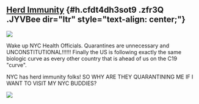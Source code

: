 
[Herd Immunity](https://www.google.com/url?q=https%3A%2F%2Fwww.nytimes.com%2F2020%2F07%2F09%2Fnyregion%2Fnyc-coronavirus-antibodies.html&sa=D&sntz=1&usg=AFQjCNE6LwrURNDl0d4beNy6R5-yu7649w) {#h.cfdt4dh3sot9 .zfr3Q .JYVBee dir="ltr" style="text-align: center;"}
--------------------------------------------------------------------------------------------------------------------------------------------------------------------------------------------

[![](https://lh4.googleusercontent.com/yNwQApQ80YYtxPg86cgyccl1hJLtaEs0oTZCNDC036U5f1Y-zIT5lsRJgEI_kJmcS5XpEc8U_VX7WGqBkiBSTar9jbiKaCaGLduAgkIlGvqdw24nGZ4=w1280)](https://www.google.com/url?q=https%3A%2F%2Fredcap.med.usc.edu%2Fsurveys%2F%3Fs%3DJ7KEL4YTKT&sa=D&sntz=1&usg=AFQjCNGgmJPVlIxKzdq9Pd16K5HC0kstRQ)

Wake up NYC Health Officials. Quarantines are unnecessary and
UNCONSTITUTIONAL!!!!!! Finally the US is following exactly the same
biologic curve as every other country that is ahead of us on the C19
"curve".

NYC has herd immunity folks! SO WHY ARE THEY QUARANTINING ME IF I WANT
TO VISIT MY NYC BUDDIES?

![](https://lh5.googleusercontent.com/-WRBq7jyAGxAQ1i9EEHQ_2wWPQPcQItQnaYz64TUgkYUAoybbEischHFrnNnwmouJ6iGsgh0YEzYOjFmFTSCk3zusA5gOleYst5AIfCVbqv8PyU-Xs9F=w1280)
